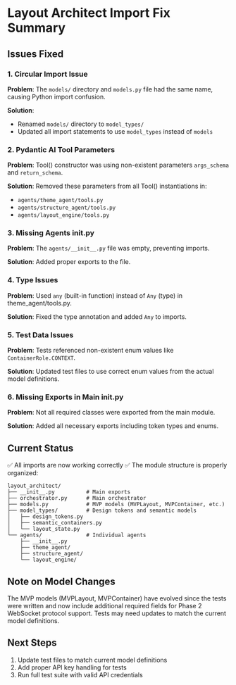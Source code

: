 # Layout Architect Import Fix Summary

## Issues Fixed

### 1. Circular Import Issue
**Problem**: The `models/` directory and `models.py` file had the same name, causing Python import confusion.

**Solution**: 
- Renamed `models/` directory to `model_types/`
- Updated all import statements to use `model_types` instead of `models`

### 2. Pydantic AI Tool Parameters
**Problem**: Tool() constructor was using non-existent parameters `args_schema` and `return_schema`.

**Solution**: Removed these parameters from all Tool() instantiations in:
- `agents/theme_agent/tools.py`
- `agents/structure_agent/tools.py`
- `agents/layout_engine/tools.py`

### 3. Missing Agents __init__.py
**Problem**: The `agents/__init__.py` file was empty, preventing imports.

**Solution**: Added proper exports to the file.

### 4. Type Issues
**Problem**: Used `any` (built-in function) instead of `Any` (type) in theme_agent/tools.py.

**Solution**: Fixed the type annotation and added `Any` to imports.

### 5. Test Data Issues
**Problem**: Tests referenced non-existent enum values like `ContainerRole.CONTEXT`.

**Solution**: Updated test files to use correct enum values from the actual model definitions.

### 6. Missing Exports in Main __init__.py
**Problem**: Not all required classes were exported from the main module.

**Solution**: Added all necessary exports including token types and enums.

## Current Status

✅ All imports are now working correctly
✅ The module structure is properly organized:
```
layout_architect/
├── __init__.py          # Main exports
├── orchestrator.py      # Main orchestrator
├── models.py            # MVP models (MVPLayout, MVPContainer, etc.)
├── model_types/         # Design tokens and semantic models
│   ├── design_tokens.py
│   ├── semantic_containers.py
│   └── layout_state.py
└── agents/              # Individual agents
    ├── __init__.py
    ├── theme_agent/
    ├── structure_agent/
    └── layout_engine/
```

## Note on Model Changes

The MVP models (MVPLayout, MVPContainer) have evolved since the tests were written and now include additional required fields for Phase 2 WebSocket protocol support. Tests may need updates to match the current model definitions.

## Next Steps

1. Update test files to match current model definitions
2. Add proper API key handling for tests
3. Run full test suite with valid API credentials